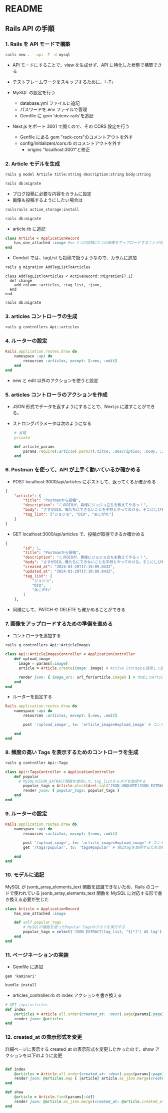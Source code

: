 # README

## Rails API の手順

### 1. Rails を API モードで構築

```bash
rails new . --api -T -d mysql
```

-   API モードにすることで、view を生成せず、API に特化した状態で構築できる
-   テストフレームワークをスキップするために、「-T」
-   MySQL の設定を行う

    -   database.yml ファイルに追記
    -   パスワードを.env ファイルで管理
    -   Gemfile に gem 'dotenv-rails'を追記

-   Next.js をポート 3001 で開くので、その CORS 設定を行う
    -   Genfile にある gem "rack-cors"のコメントアウトを外す
    -   config/initializers/cors.rb のコメントアウトを外す
        -   origins "localhost:3001"と修正

### 2. Article モデルを生成

```bash
rails g model Article title:string description:string body:string

rails db:migrate
```

-   ブログ投稿に必要な内容をカラムに設定
-   画像も投稿するようにしたい場合は

```bash
railsrails active_storage:install

rails db:migrate
```

-   article.rb に追記

```rb:article.rb
class Article < ApplicationRecord
    has_one_attached :image #=> 1つの投稿に1つの画像をアップロードすることが可能
end
```

-   Conduit では、tagList も投稿で扱うようなので、カラムに追加

```bash
rails g migration AddTagListToArticles
```

```rb:マイグレーションファイル
class AddTagListToArticles < ActiveRecord::Migration[7.1]
  def change
    add_column :articles, :tag_list, :json,
  end
end
```

```bash
rails db:migrate
```

### 3. articles コントローラの生成

```bash
rails g controllers Api::articles
```

### 4. ルーターの設定

```rb:routes.rb
Rails.application.routes.draw do
    namespace :api do
        resources :articles, except: [:new, :edit]
    end
end
```

-   new と edit 以外のアクションを使うと設定

### 5. articles コントローラのアクションを作成

-   JSON 形式でデータを返すようにすることで、Next.js に渡すことができる。

-   ストロングパラメータは次のようになる

```rb:articles_controller.rb
    # 省略
    private

    def article_params
        params.require(:article).permit(:title, :description, :body, :image, tag_list: [])
    end
```

### 6. Postman を使って、API が上手く動いているか確かめる

-   POST localhost:3000/api/articles にポストして、返ってくるか確かめる

```json
{
    "article": {
        "title": "Postmanから投稿",
        "description": "このDIOが、貴様にジョジョ立ちを教えてやるッ！",
        "body": "さすがDIO。俺たちにできないことを平然とやってのける。そこにしびれるゥあこがれゥゥ！！",
        "tag_list": ["ジョジョ", "DIO", "あこがれ"]
    }
}
```

-   GET localhost:3000/api/articles で、投稿が取得できるか確かめる

```json
{
        "id": 1,
        "title": "Postmanから投稿",
        "description": "このDIOが、貴様にジョジョ立ちを教えてやるッ！",
        "body": "さすがDIO。俺たちにできないことを平然とやってのける。そこにしびれるゥあこがれゥゥ！！",
        "created_at": "2024-03-20T17:19:09.843Z",
        "updated_at": "2024-03-20T17:19:09.843Z",
        "tag_list": [
            "ジョジョ",
            "DIO",
            "あこがれ"
        ]
    },
```

-   同様にして、PATCH や DELETE も確かめることができる

### 7. 画像をアップロードするための準備を進める

-   コントローラを追加する

```bash
rails g controllers Api::ArticleImages
```

```rb:article_images_controller.rb
class Api::ArticleImagesController < ApplicationController
    def upload_image
      image = params[:image]
      article = Article.create(image: image) # Active Storageを使用して画像を保存し、Articleを作成

      render json: { image_url: url_for(article.image) } # 作成したArticleの画像のURLを返す
    end
end
```

-   ルーターを設定する

```rb:router.rb
Rails.application.routes.draw do
    namespace :api do
        resources :articles, except: [:new, :edit]

        post '/upload_image', to: 'article_images#upload_image' # コントローラーとアクションの指定を追記

    end
end
```

### 8. 頻度の高い Tags を表示するためのコントローラを生成

```bash
rails g controller Api::Tags
```

```rb:tags_controller.rb
class Api::TagsController < ApplicationController
    def popular
      # MySQLのJSON_EXTRACT関数を使用して、tag_listからタグを取得する
        popular_tags = Article.pluck(Arel.sql("JSON_UNQUOTE(JSON_EXTRACT(tag_list, '$[*]'))")).flatten.group_by(&:itself).transform_values(&:count).sort_by { |_, v| -v }.to_h.keys
        render json: { popular_tags: popular_tags }
    end
end

```

### 9. ルーターの設定

```rb
Rails.application.routes.draw do
    namespace :api do
        resources :articles, except: [:new, :edit]

        post '/upload_image', to: 'article_images#upload_image' # コントローラーとアクションの指定を追記
        get '/tags/popular', to: 'tags#popular' # 頻出tagを取得するためのAPI

    end
end
```

### 10. モデルに追記

MySQL が jsonb_array_elements_text 関数を認識できないため、Rails のコードで使われている jsonb_array_elements_text 関数を MySQL に対応する形で書き換える必要が生じた

```rb:article.rb
class Article < ApplicationRecord
    has_one_attached :image

    def self.popular_tags
        # MySQLの機能を使ったPopular Tagsのクエリを実行する
        popular_tags = select('JSON_EXTRACT(tag_list, "$[*]") AS tag').pluck(:tag).flatten.group_by(&:itself).transform_values(&:count).sort_by { |_, v| -v }.to_h.keys
    end
end
```

### 11. ページネーションの実装

-   Gemfile に追加

```Gemfile
gem 'kaminari'
```

```bash
bundle install
```

-   articles_controller.rb の index アクションを書き換える

```rb
# GET /api/articles
def index
    @articles = Article.all.order(created_at: :desc).page(params[:page]).per(10)
    render json: @articles
end
```

### 12. created_at の表示形式を変更

詳細ページに表示する created_at の表示形式を変更したかったので、show アクションを以下のように変更

```rb:articles_controller.rb

def index
    @articles = Article.all.order(created_at: :desc).page(params[:page]).per(10)
    render json: @articles.map { |article| article.as_json.merge(created_at: article.created_at.strftime('%B %d, %Y')) }
end

def show
    @article = Article.find(params[:id])
    render json: @article.as_json.merge(created_at: @article.created_at.strftime('%B %d, %Y'))
end
```
